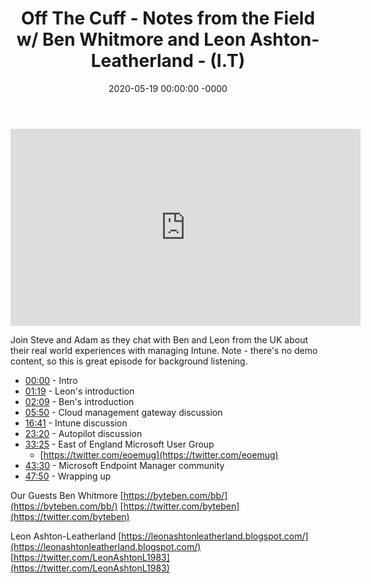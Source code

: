 ﻿---
layout: post
title: "Off The Cuff - Notes from the Field w/ Ben Whitmore and Leon Ashton-Leatherland - (I.T)"
date: 2020-05-19 00:00:00 -0000
categories:
---

<iframe loading="lazy" width="560" height="315" src="https://www.youtube.com/embed/rG5gemDoZAs" title="YouTube video player" frameborder="0" allow="accelerometer; autoplay; clipboard-write; encrypted-media; gyroscope; picture-in-picture" allowfullscreen></iframe>

Join Steve and Adam as they chat with Ben and Leon from the UK about their real world experiences with managing Intune. Note - there's no demo content, so this is great episode for background listening.

- [00:00](https://www.youtube.com/watch?v=rG5gemDoZAs&t=0s) - Intro
- [01:19](https://www.youtube.com/watch?v=rG5gemDoZAs&t=79s) - Leon's introduction
- [02:09](https://www.youtube.com/watch?v=rG5gemDoZAs&t=129s) - Ben's introduction
- [05:50](https://www.youtube.com/watch?v=rG5gemDoZAs&t=350s) - Cloud management gateway discussion
- [16:41](https://www.youtube.com/watch?v=rG5gemDoZAs&t=1001s) - Intune discussion
- [23:20](https://www.youtube.com/watch?v=rG5gemDoZAs&t=1400s) - Autopilot discussion
- [33:25](https://www.youtube.com/watch?v=rG5gemDoZAs&t=2005s) - East of England Microsoft User Group
   - [https://twitter.com/eoemug](https://twitter.com/eoemug)
- [43:30](https://www.youtube.com/watch?v=rG5gemDoZAs&t=2610s) - Microsoft Endpoint Manager community
- [47:50](https://www.youtube.com/watch?v=rG5gemDoZAs&t=2870s) - Wrapping up

Our Guests
Ben Whitmore
[https://byteben.com/bb/](https://byteben.com/bb/)
[https://twitter.com/byteben](https://twitter.com/byteben)

Leon Ashton-Leatherland
[https://leonashtonleatherland.blogspot.com/](https://leonashtonleatherland.blogspot.com/)
[https://twitter.com/LeonAshtonL1983](https://twitter.com/LeonAshtonL1983)

